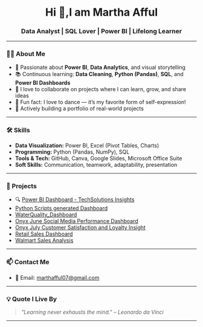 <h1 align="center">Hi 👋,I am Martha Afful </h1>
<h3 align="center"> Data Analyst | SQL Lover | Power BI | Lifelong Learner</h3>

---

### 👩‍💻 About Me

- 🎯 Passionate about **Power BI**, **Data Analytics**, and visual storytelling  
- 📚 Continuous learning: **Data Cleaning**, **Python (Pandas)**, **SQL**, and **Power BI Dashboards**  
- 🤝 I love to collaborate on projects where I can learn, grow, and share ideas  
- 💃 Fun fact: I love to dance — it’s my favorite form of self-expression!  
- 🌱 Actively building a portfolio of real-world projects

---

### 🛠 Skills

- **Data Visualization:** Power BI, Excel (Pivot Tables, Charts)  
- **Programming:** Python (Pandas, NumPy), SQL  
- **Tools & Tech:** GitHub, Canva, Google Slides, Microsoft Office Suite  
- **Soft Skills:** Communication, teamwork, adaptability, presentation

---

### 📂 Projects

- 🔍 [Power BI Dashboard - TechSolutions Insights](https://github.com/Mart07-hub/PowerBI_Tech_Dashboard)
-  [Python Scripts generated Dashboard](https://github.com/Mart07-hub/PowerBI_streamflix)
-  [WaterQuality_Dashboard](https://github.com/Mart07-hub/PowerBI_waterQuality)
- [Onyx June Social Media Performance Dashboard](https://github.com/Mart07-hub/Onyx-june-social-media-dashboard)
- [Onyx July Customer Satisfaction and Loyalty Insight](https://github.com/Mart07-hub/onyx-july-customer-satisfaction-dashboard/blob/main/Onyx%20july%20Customer%20Satisfaction%20and%20Loyalty%20Dashboard.pbix)
- [Retail Sales Dashboard](https://github.com/Mart07-hub/retail-sales-dashboard/blob/main/Eleevo%20Task%208.pbix)
- [Walmart Sales Analysis](https://github.com/Mart07-hub/Walmart-Sales-Analysis)
   

---

### 📫 Contact Me

- 📧 Email: [marthafful07@gmail.com](mailto:marthafful07@gmail.com)  
  

---

### 💡 Quote I Live By

> *"Learning never exhausts the mind." – Leonardo da Vinci*

---



<!---
Mart07-hub/Mart07-hub is a ✨ special ✨ repository because its `README.md` (this file) appears on your GitHub profile.
You can click the Preview link to take a look at your changes.
--->
